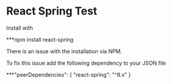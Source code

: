 # React Spring Test

Install with

***npm install react-spring


There is an issue with the installation via NPM.

To fix this issue add the following dependency to your JSON file

***"peerDependencies": {
   "react-spring": "^8.x"
 }

